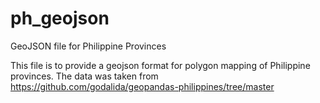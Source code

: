 # ph_geojson
GeoJSON file for Philippine Provinces

This file is to provide a geojson format for polygon mapping of Philippine provinces. The data was taken from https://github.com/godalida/geopandas-philippines/tree/master
